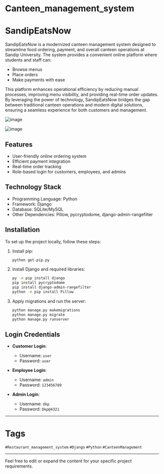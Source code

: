 # Canteen_management_system


# SandipEatsNow

SandipEatsNow is a modernized canteen management system designed to streamline food ordering, payment, and overall canteen operations at Sandip University. The system provides a convenient online platform where students and staff can:

- Browse menus
- Place orders
- Make payments with ease

This platform enhances operational efficiency by reducing manual processes, improving menu visibility, and providing real-time order updates. By leveraging the power of technology, SandipEatsNow bridges the gap between traditional canteen operations and modern digital solutions, ensuring a seamless experience for both customers and management.

![image](https://github.com/user-attachments/assets/79c56555-2949-4ae8-8ded-522a9680a186)


![image](https://github.com/user-attachments/assets/88a1c260-caff-49f6-bdf2-2b1ba521fbc5)

## Features

- User-friendly online ordering system
- Efficient payment integration
- Real-time order tracking
- Role-based login for customers, employees, and admins

## Technology Stack

- Programming Language: Python
- Framework: Django
- Database: SQLite/MySQL
- Other Dependencies: Pillow, pycryptodome, django-admin-rangefilter

## Installation

To set up the project locally, follow these steps:

1. Install pip:
    ```bash
    python get-pip.py
    ```

2. Install Django and required libraries:
    ```bash
    py -m pip install django
    pip install pycryptodome
    pip install django-admin-rangefilter
    python -m pip install Pillow
    ```

3. Apply migrations and run the server:
    ```bash
    python manage.py makemigrations
    python manage.py migrate
    python manage.py runserver
    ```

## Login Credentials

- **Customer Login**:
  - Username: `user`
  - Password: `user`
  
- **Employee Login**:
  - Username: `admin`
  - Password: `123456789`
  
- **Admin Login**:
  - Username: `dkp`
  - Password: `Dkp@4321`

---

# Tags

`#Restaurant_management_system` `#Django` `#Python` `#CanteenManagement`

---

Feel free to edit or expand the content for your specific project requirements.
